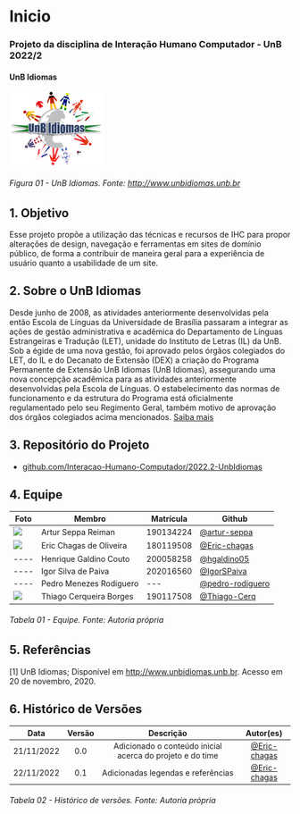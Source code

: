 # Inicio
### Projeto da disciplina de Interação Humano Computador - UnB 2022/2
#### UnB Idiomas

  ![UnB Idiomas](assets/icons/logo-UnB-Idiomas.png)
  
###### Figura 01 - UnB Idiomas. Fonte: http://www.unbidiomas.unb.br

## 1. Objetivo
Esse projeto propõe a utilização das técnicas e recursos de IHC para propor alterações de design, navegação e ferramentas em sites de domínio público, de forma a contribuir de maneira geral para a experiência de usuário quanto a usabilidade de um site.

## 2. Sobre o UnB Idiomas
Desde junho de 2008, as atividades anteriormente desenvolvidas pela então Escola de Línguas da Universidade de Brasília passaram a integrar as ações de gestão administrativa e acadêmica do Departamento de Línguas Estrangeiras e Tradução (LET), unidade do Instituto de Letras (IL) da UnB. Sob a égide de uma nova gestão, foi aprovado pelos órgãos colegiados do LET, do IL e do Decanato de Extensão (DEX) a criação do Programa Permanente de Extensão UnB Idiomas (UnB Idiomas), assegurando uma nova concepção acadêmica para as atividades anteriormente desenvolvidas pela Escola de Línguas. O estabelecimento das normas de funcionamento e da estrutura do Programa está oficialmente regulamentado pelo seu Regimento Geral, também motivo de aprovação dos órgãos colegiados acima mencionados. [Saiba mais](http://www.unbidiomas.unb.br/search-course/)

## 3. Repositório do Projeto

- [github.com/Interacao-Humano-Computador/2022.2-UnbIdiomas](https://github.com/Interacao-Humano-Computador/2022.2-UnbIdiomas)

## 4. Equipe
| Foto                                                            | Membro                  | Matrícula | Github                                                 |
| --------------------------------------------------------------- | ----------------------- | --------- | ------------------------------------------------------ |
| <img src="https://www.github.com/artur-seppa.png" width="200"/> | Artur Seppa Reiman      | 190134224 | [@artur-seppa](https://github.com/artur-seppa)         |
| <img src="https://www.github.com/Eric-chagas.png" width="200"/> | Eric Chagas de Oliveira | 180119508 | [@Eric-chagas](https://github.com/Eric-chagas)         |
| ----                                                            | Henrique Galdino Couto  | 200058258 | [@hgaldino05](https://github.com/hgaldino05)           |
| ----                                                            | Igor Silva de Paiva     | 202016560 | [@IgorSPaiva](https://github.com/IgorSPaiva)           |
| ----                                                            | Pedro Menezes Rodiguero | ---       | [@pedro-rodiguero](https://github.com/pedro-rodiguero) |
| <img src="https://www.github.com/Thiago-Cerq.png" width="200"/> | Thiago Cerqueira Borges | 190117508 | [@Thiago-Cerq](https://github.com/Thiago-Cerq)         |

###### Tabela 01 - Equipe. Fonte: Autoria própria

## 5. Referências

[1] UnB Idiomas; Disponível em <http://www.unbidiomas.unb.br>. Acesso em 20 de novembro, 2020.

## 6. Histórico de Versões

|    Data    | Versão |                         Descrição                         |                   Autor(es)                    |
| :--------: | :----: | :-------------------------------------------------------: | :--------------------------------------------: |
| 21/11/2022 |  0.0   | Adicionado o conteúdo inicial acerca do projeto e do time | [@Eric-chagas](https://github.com/Eric-chagas) |
| 22/11/2022 |  0.1   |            Adicionadas legendas e referências             | [@Eric-chagas](https://github.com/Eric-chagas) |

###### Tabela 02 - Histórico de versões. Fonte: Autoria própria
